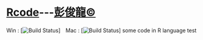 # [Rcode](https://github.com/gn01830657/Rcode)---[彭俊龍&copy;](https://www.facebook.com/gn01830657)

Win : [![Build Status](https://travis-ci.org/qinwf/jiebaR.svg?branch=master)]　Mac : [![Build Status](https://travis-ci.org/qinwf/jiebaR.svg?branch=osx)]
some code in R language test

